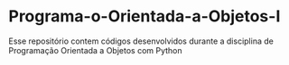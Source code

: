# Programa-o-Orientada-a-Objetos-I

Esse repositório contem códigos desenvolvidos durante a disciplina de Programação Orientada a Objetos com Python
